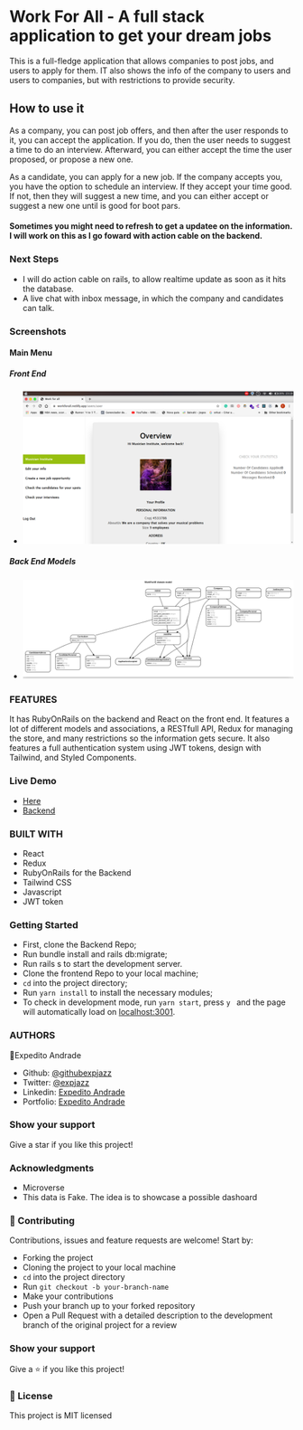# Work For All - A full stack application to get your dream jobs

This is a full-fledge application that allows companies to post jobs, and users to apply for them. IT also shows the info of the company to users and users to companies, but with restrictions to provide security.

## How to use it

As a company, you can post job offers, and then after the user responds to it, you can accept the application. If you do, then the user needs to suggest a time to do an interview. Afterward, you can either accept the time the user proposed, or propose a new one.

As a candidate, you can apply for a new job. If the company accepts you, you have the option to schedule an interview. If they accept your time good. If not, then they will suggest a new time, and you can either accept or suggest a new one until is good for boot pars.

#### Sometimes you might need to refresh to get a updatee on the information. I will work on this as I go foward with action cable on the backend.

### Next Steps

- I will do action cable on rails, to allow realtime update as soon as it hits the database.
- A live chat with inbox message, in which the company and candidates can talk.


### Screenshots

#### Main Menu

##### Front End
- ![Main page](./screenshot.png)

##### Back End Models
- ![models](erd.png)

### FEATURES

It has RubyOnRails on the backend and React on the front end. It features a lot of different models and associations, a RESTfull API, Redux for managing the store, and many restrictions so the information gets secure. It also features a full authentication system using JWT tokens, design with Tailwind, and Styled Components.

### Live Demo

- [Here](https://workforall.netlify.app/)
- [Backend](https://github.com/expjazz/final_capstone_backend)

### BUILT WITH

- React
- Redux
- RubyOnRails for the Backend
- Tailwind CSS
- Javascript
- JWT token


### Getting Started

- First, clone the Backend Repo;
- Run bundle install and rails db:migrate;
- Run rails s to start the development server.
- Clone the frontend Repo to your local machine;
- `cd` into the project directory;
- Run `yarn install` to install the necessary modules;
- To check in development mode, run `yarn start`, press `y ` and the page will automatically load on [localhost:3001](localhost:3001).

### AUTHORS

👤Expedito Andrade

- Github: [@githubexpjazz](https://github.com/expjazz)
- Twitter: [@expjazz](https://twitter.com/expeditoandrade13)
- Linkedin: [Expedito Andrade](https://www.linkedin.com/in/expedito-andrade/)
- Portfolio: [Expedito Andrade](https://expjazz.github.io/expedito_andrade/)

### Show your support

Give a star if you like this project!

### Acknowledgments

- Microverse
- This data is Fake. The idea is to showcase a possible dashoard

### 🤝 Contributing

Contributions, issues and feature requests are welcome! Start by:

- Forking the project
- Cloning the project to your local machine
- `cd` into the project directory
- Run `git checkout -b your-branch-name`
- Make your contributions
- Push your branch up to your forked repository
- Open a Pull Request with a detailed description to the development branch of the original project for a review

### Show your support

Give a ⭐️ if you like this project!

### 📝 License

This project is MIT licensed
